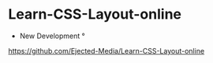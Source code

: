 # Learn-CSS-Layout-online
- New Development °


https://github.com/Ejected-Media/Learn-CSS-Layout-online